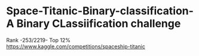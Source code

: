 # Space-Titanic-Binary-classification- A Binary CLassiification challenge
Rank -253/2219- Top 12%
https://www.kaggle.com/competitions/spaceship-titanic
